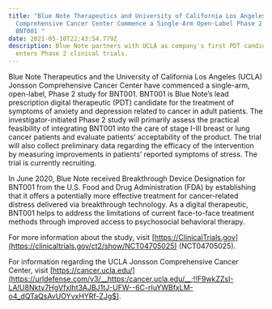 ```yaml
---
title: "Blue Note Therapeutics and University of California Los Angeles Jonsson
  Comprehensive Cancer Center Commence a Single-Arm Open-Label Phase 2 Study for
  BNT001 "
date: 2021-05-10T22:43:54.779Z
description: Blue Note partners with UCLA as company's first PDT candidate
  enters Phase 2 clinical trials.
---
```

Blue Note Therapeutics and the University of California Los Angeles (UCLA) Jonsson Comprehensive Cancer Center have commenced a single-arm, open-label, Phase 2 study for BNT001. BNT001 is Blue Note’s lead prescription digital therapeutic (PDT) candidate for the treatment of symptoms of anxiety and depression related to cancer in adult patients. The investigator-initiated Phase 2 study will primarily assess the practical feasibility of integrating BNT001 into the care of stage I-III breast or lung cancer patients and evaluate patients’ acceptability of the product. The trial will also collect preliminary data regarding the efficacy of the intervention by measuring improvements in patients’ reported symptoms of stress. The trial is currently recruiting. 

In June 2020, Blue Note received Breakthrough Device Designation for BNT001 from the U.S. Food and Drug Administration (FDA) by establishing that it offers a potentially more effective treatment for cancer-related distress delivered via breakthrough technology. As a digital therapeutic, BNT001 helps to address the limitations of current face-to-face treatment methods through improved access to psychosocial behavioral therapy.

For more information about the study, visit [https://ClinicalTrials.gov](https://clinicaltrials.gov/ct2/show/NCT04705025) (NCT04705025). 

For information regarding the UCLA Jonsson Comprehensive Cancer Center, visit [https://cancer.ucla.edu/](https://urldefense.com/v3/__https:/cancer.ucla.edu/__;!!F9wkZZsI-LA!U8Nktv7HgVfxIht3AJBJ1tJ-UFW--6C-rIuYWBfxLM-o4_dQTaQsAvUOYvxHYRf-ZJg$).